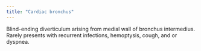 ```yaml
---
title: "Cardiac bronchus"
---
```

Blind-ending diverticulum arising from medial wall of bronchus intermedius. Rarely presents with recurrent infections, hemoptysis, cough, and or dyspnea.

